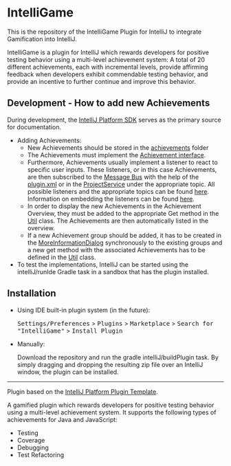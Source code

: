 # IntelliGame
This is the repository of the IntelliGame Plugin for IntelliJ to integrate Gamification into IntelliJ.

IntelliGame is a plugin for IntelliJ which rewards developers
for positive testing behavior using a multi-level achievement
system: A total of 20 different achievements, each with incremental
levels, provide affirming feedback when developers exhibit commendable
testing behavior, and provide an incentive to further continue and
improve this behavior.

## Development - How to add new Achievements

During development, the [IntelliJ Platform SDK](https://plugins.jetbrains.com/docs/intellij/welcome.html) serves as the primary source for documentation.

- Adding Achievements:
  - New Achievements should be stored in the [achievements](src/main/kotlin/de/uni_passau/fim/se2/intelligame/achievements) folder
  - The Achievements must implement the [Achievement interface](src/main/kotlin/de/uni_passau/fim/se2/intelligame/achievements/Achievement.kt).
  - Furthermore, Achievements usually implement a listener to react to specific user inputs. 
  These listeners, or in this case Achievements, are then subscribed to the [Message Bus](https://plugins.jetbrains.com/docs/intellij/messaging-infrastructure.html) with the help of the [plugin.xml](src/main/resources/META-INF/plugin.xml) or in the [ProjectService](src/main/kotlin/de/uni_passau/fim/se2/intelligame/services/ProjectService.kt) under the appropriate topic. 
  All possible listeners and the appropriate topics can be found [here](https://plugins.jetbrains.com/docs/intellij/extension-point-list.html#intellij-platform-listeners).
  Information on embedding the listeners can be found [here](https://plugins.jetbrains.com/docs/intellij/plugin-listeners.html).
  - In order to display the new Achievements in the Achievement Overview, they must be added to the appropriate Get method in the [Util](src/main/kotlin/de/uni_passau/fim/se2/intelligame/services/Util.kt) class. The Achievements are then automatically listed in the overview.
  - If a new Achievement group should be added, it has to be created in the [MoreInformationDialog](src/main/kotlin/de/uni_passau/fim/se2/intelligame/components/MoreInformationDialog.kt) synchronously to the existing groups and a new get method with the associated Achievements has to be defined in the [Util](src/main/kotlin/de/uni_passau/fim/se2/intelligame/services/Util.kt) class.
- To test the implementations, IntelliJ can be started using the intelliJ/runIde Gradle task in a sandbox that has the plugin installed.


## Installation

- Using IDE built-in plugin system (in the future):
  
  <kbd>Settings/Preferences</kbd> > <kbd>Plugins</kbd> > <kbd>Marketplace</kbd> > <kbd>Search for "IntelliGame"</kbd> >
  <kbd>Install Plugin</kbd>
  
- Manually:

  Download the repository and run the gradle intelliJ/buildPlugin task. 
By simply dragging and dropping the resulting zip file over an IntelliJ window, the plugin can be installed.


---
Plugin based on the [IntelliJ Platform Plugin Template][template].

[template]: https://github.com/JetBrains/intellij-platform-plugin-template

<!-- Plugin description -->
A gamified plugin which rewards developers for positive testing behavior using a multi-level achievement system. It supports the following types of achievements for Java and JavaScript:

- Testing
- Coverage
- Debugging
- Test Refactoring
<!-- Plugin description end -->
